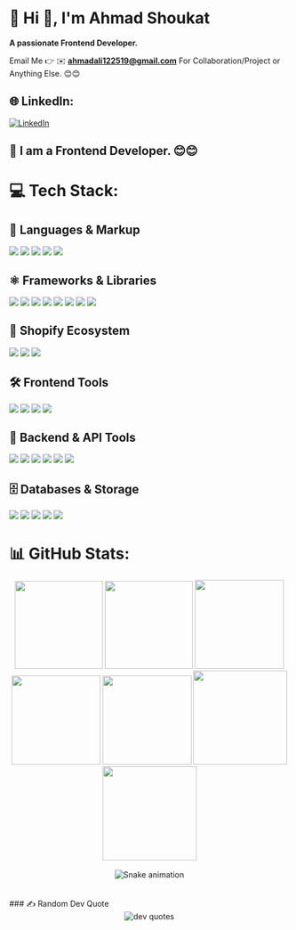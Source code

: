 # 💫 Hi 👋, I'm Ahmad Shoukat

**A passionate Frontend Developer.**

Email Me 👉 ✉️ **ahmadali122519@gmail.com** For Collaboration/Project or Anything Else. 😊😊

## 🌐 LinkedIn:

[![LinkedIn](https://img.shields.io/badge/LinkedIn-%230077B5.svg?logo=linkedin&logoColor=white)](https://www.linkedin.com/in/ahmad-shoukat-413322254/)

## 🔗 I am a Frontend Developer. 😊😊

# 💻 Tech Stack:

## 🧠 Languages & Markup

<p>
  <img src="https://img.shields.io/badge/JavaScript-F7DF1E?style=for-the-badge&logo=javascript&logoColor=black" />
  <img src="https://img.shields.io/badge/TypeScript-3178C6?style=for-the-badge&logo=typescript&logoColor=white" />
  <img src="https://img.shields.io/badge/HTML5-E34F26?style=for-the-badge&logo=html5&logoColor=white" />
  <img src="https://img.shields.io/badge/CSS3-1572B6?style=for-the-badge&logo=css3&logoColor=white" />
  <img src="https://img.shields.io/badge/Liquid-000000?style=for-the-badge&logo=liquid&logoColor=white" />
</p>

## ⚛️ Frameworks & Libraries

<p>
  <img src="https://img.shields.io/badge/React-20232A?style=for-the-badge&logo=react&logoColor=61DAFB" />
  <img src="https://img.shields.io/badge/React%20Native-20232A?style=for-the-badge&logo=react&logoColor=61DAFB" />
  <img src="https://img.shields.io/badge/Next.js-000000?style=for-the-badge&logo=nextdotjs&logoColor=white" />
  <img src="https://img.shields.io/badge/Remix-000000?style=for-the-badge&logo=remix&logoColor=white" />
  <img src="https://img.shields.io/badge/MUI-007FFF?style=for-the-badge&logo=mui&logoColor=white" />
  <img src="https://img.shields.io/badge/Polaris-008060?style=for-the-badge&logo=shopify&logoColor=white" />
  <img src="https://img.shields.io/badge/React%20Dropzone-000000?style=for-the-badge&logoColor=white" />
  <img src="https://img.shields.io/badge/GrapeJS-800080?style=for-the-badge&logoColor=white" />
</p>

## 🛒 Shopify Ecosystem

<p>
  <img src="https://img.shields.io/badge/Shopify%20Apps-96BF48?style=for-the-badge&logo=shopify&logoColor=white" />
  <img src="https://img.shields.io/badge/Shopify%20Themes-7AB55C?style=for-the-badge&logo=shopify&logoColor=white" />
  <img src="https://img.shields.io/badge/Hydrogen-1A1A1A?style=for-the-badge&logo=hydrogen&logoColor=white" />
</p>

## 🛠️ Frontend Tools

<p>
  <img src="https://img.shields.io/badge/Vite-646CFF?style=for-the-badge&logo=vite&logoColor=white" />
  <img src="https://img.shields.io/badge/Webpack-8DD6F9?style=for-the-badge&logo=webpack&logoColor=black" />
  <img src="https://img.shields.io/badge/Babel-F9DC3E?style=for-the-badge&logo=babel&logoColor=black" />
  <img src="https://img.shields.io/badge/ESLint-4B32C3?style=for-the-badge&logo=eslint&logoColor=white" />
</p>

## 🧩 Backend & API Tools

<p>
  <img src="https://img.shields.io/badge/Node.js-339933?style=for-the-badge&logo=nodedotjs&logoColor=white" />
  <img src="https://img.shields.io/badge/Express.js-000000?style=for-the-badge&logo=express&logoColor=white" />
  <img src="https://img.shields.io/badge/REST%20API-000000?style=for-the-badge&logo=fastapi&logoColor=white" />
  <img src="https://img.shields.io/badge/GraphQL-E10098?style=for-the-badge&logo=graphql&logoColor=white" />
  <img src="https://img.shields.io/badge/Swagger-85EA2D?style=for-the-badge&logo=swagger&logoColor=black" />
  <img src="https://img.shields.io/badge/JWT-000000?style=for-the-badge&logo=jsonwebtokens&logoColor=white" />
</p>

## 🗄️ Databases & Storage

<p>
  <img src="https://img.shields.io/badge/MongoDB-47A248?style=for-the-badge&logo=mongodb&logoColor=white" />
  <img src="https://img.shields.io/badge/MySQL-4479A1?style=for-the-badge&logo=mysql&logoColor=white" />
  <img src="https://img.shields.io/badge/PostgreSQL-336791?style=for-the-badge&logo=postgresql&logoColor=white" />
  <img src="https://img.shields.io/badge/Redis-DC382D?style=for-the-badge&logo=redis&logoColor=white" />
  <img src="https://img.shields.io/badge/DynamoDB-4053D6?style=for-the-badge&logo=amazon-dynamodb&logoColor=white" />
</p>

# 📊 GitHub Stats:

<div align="center">

<img height="158em" src="https://github-profile-summary-cards.vercel.app/api/cards/profile-details?username=ahmad122519&theme=radical">
<img height="158em" src="https://github-profile-summary-cards.vercel.app/api/cards/stats?username=ahmad122519&theme=radical">
<img height="160em" src="https://github-profile-summary-cards.vercel.app/api/cards/repos-per-language?username=ahmad122519&theme=radical">
<img height="160em" src="https://github-profile-summary-cards.vercel.app/api/cards/most-commit-language?username=ahmad122519&theme=radical">
<img height="160em" src="https://github-profile-summary-cards.vercel.app/api/cards/productive-time?username=ahmad122519&theme=radical&utcOffset=8">
<img height="169em" src="https://github-readme-stats.vercel.app/api?username=ahmad122519&theme=radical&hide_border=false&include_all_commits=true&count_private=true">
<img height="169em" src="https://github-readme-streak-stats.herokuapp.com/?user=ahmad122519&theme=radical">

</div>

</div><br>
<!-- Snake Game Repo View -->

<div align="center">
  <img src="https://profile-readme-generator.com/assets/snake.svg" alt="Snake animation" />
</div>

<br>
<br>
### ✍️ Random Dev Quote
<br>
<div align="center">
  <img src="https://quotes-github-readme.vercel.app/api?type=horizontal&theme=radical" alt="dev quotes" />
</div>
